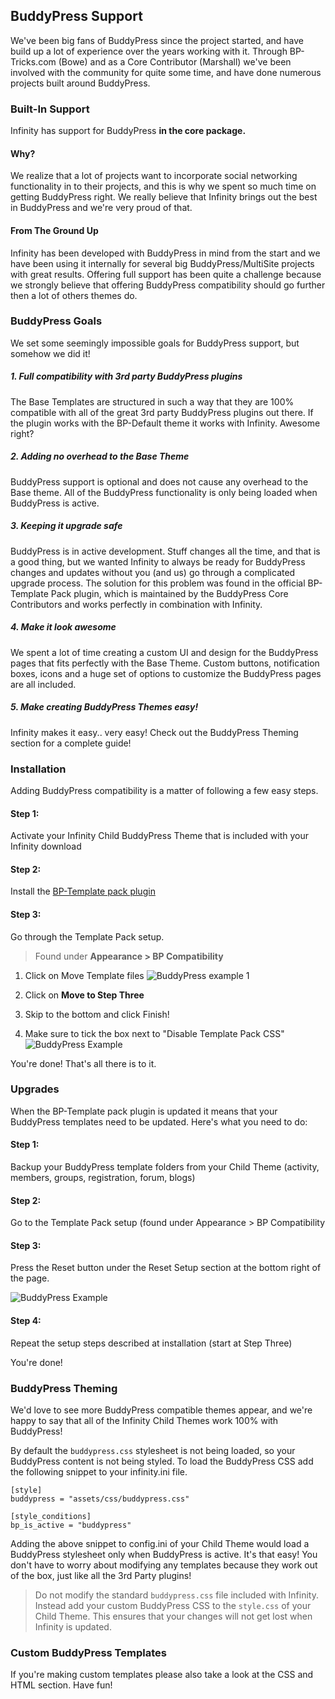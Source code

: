 ## BuddyPress Support

We've been big fans of BuddyPress since the project started, and have build up a lot
of experience over the years working with it. Through BP-Tricks.com (Bowe) and as a
Core Contributor (Marshall) we've been involved with the community for quite some time,
and have done numerous projects built around BuddyPress.

### Built-In Support

Infinity has support for BuddyPress **in the core package.**

#### Why?

We realize that a lot of projects want to incorporate social networking functionality
in to their projects, and this is why we spent so much time on getting BuddyPress right.
We really believe that Infinity brings out the best in BuddyPress and we're very proud
of that.

#### From The Ground Up

Infinity has been developed with BuddyPress in mind from the start and we have been using
it internally for several big BuddyPress/MultiSite projects with great results.
Offering full support has been quite a challenge because we strongly believe that offering
BuddyPress compatibility should go further then a lot of others themes do.

### BuddyPress Goals

We set some seemingly impossible goals for BuddyPress support, but somehow we did it!

##### 1. Full compatibility with 3rd party BuddyPress plugins

The Base Templates are structured in such a way that they are 100% compatible with all
of the great 3rd party BuddyPress plugins out there. If the plugin works with the BP-Default
theme it works with Infinity. Awesome right?

##### 2. Adding no overhead to the Base Theme

BuddyPress support is optional and does not cause any overhead to the Base theme.
All of the BuddyPress functionality is only being loaded when BuddyPress is active.

##### 3. Keeping it upgrade safe

BuddyPress is in active development. Stuff changes all the time, and that is a good thing,
but we wanted Infinity to always be ready for BuddyPress changes and updates without you
(and us) go through a complicated upgrade process. The solution for this problem was
found in the official BP-Template Pack plugin, which is maintained by the BuddyPress
Core Contributors and works perfectly in combination with Infinity.

##### 4. Make it look awesome
  
We spent a lot of time creating a custom UI and design for the BuddyPress pages that
fits perfectly with the Base Theme. Custom buttons, notification boxes, icons and a
huge set of options to customize the BuddyPress pages are all included.

##### 5. Make creating BuddyPress Themes easy!

Infinity makes it easy.. very easy! Check out the BuddyPress Theming section
for a complete guide!

### Installation

Adding BuddyPress compatibility is a matter of following a few easy steps. 

#### Step 1:

Activate your Infinity Child BuddyPress Theme that is included with
your Infinity download

#### Step 2:

Install the <a target="_blank" href="http://wordpress.org/extend/plugins/bp-template-pack/">BP-Template pack plugin</a>

#### Step 3:

Go through the Template Pack setup.

> Found under **Appearance > BP Compatibility**

1. Click on Move Template files
   ![BuddyPress example 1](infinity://admin:image/docs/bp-setup-1.png)

1. Click on **Move to Step Three**

1. Skip to the bottom and click Finish!

1. Make sure to tick the box next to "Disable Template Pack CSS"
   ![BuddyPress Example](infinity://admin:image/docs/bp-setup-2.png)

You're done! That's all there is to it.

### Upgrades

When the BP-Template pack plugin is updated it means that your BuddyPress templates
need to be updated. Here's what you need to do:

#### Step 1:

Backup your BuddyPress template folders from your Child Theme (activity, members,
groups, registration, forum, blogs)  

#### Step 2:

Go to the Template Pack setup (found under Appearance > BP Compatibility

#### Step 3:

Press the Reset button under the Reset Setup section at the bottom right of the page.
  
![BuddyPress Example](infinity://admin:image/docs/bp-setup-3.jpg)  

#### Step 4:

Repeat the setup steps described at installation (start at Step Three)  

You're done!

### BuddyPress Theming

We'd love to see more BuddyPress compatible themes appear, and we're happy to say
that all of the Infinity Child Themes work 100% with BuddyPress!

By default the `buddypress.css` stylesheet is not being loaded, so your BuddyPress
content is not being styled. To load the BuddyPress CSS add the following snippet to your
infinity.ini file.

	[style]
	buddypress = "assets/css/buddypress.css"
	
	[style_conditions]
	bp_is_active = "buddypress"

Adding the above snippet to config.ini of your Child Theme would load a BuddyPress
stylesheet only when BuddyPress is active. It's that easy! You don't have to worry
about modifying any templates because they work out of the box, just like all
the 3rd Party plugins! 

> Do not modify the standard `buddypress.css` file included with Infinity. Instead add
your custom BuddyPress CSS to the `style.css` of your Child Theme. This ensures that your
changes will not get lost when Infinity is updated.

### Custom BuddyPress Templates

If you're making custom templates please also take a look at the CSS and HTML section. Have fun!